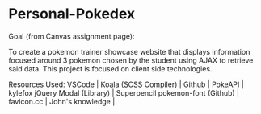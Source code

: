# Personal-Pokedex

Goal (from Canvas assignment page):

To create a pokemon trainer showcase website that displays information focused around 3 pokemon chosen by the student using AJAX to retrieve said data. This project is focused on client side technologies.

Resources Used:
VSCode |
Koala (SCSS Compiler) |
Github |
PokeAPI |
kylefox jQuery Modal (Library) |
Superpencil pokemon-font (Github) |
favicon.cc |
John's knowledge |
